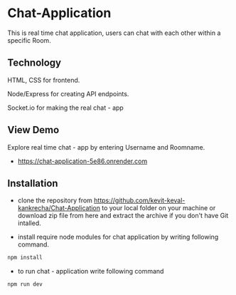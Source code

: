 
# Chat-Application

This is real time chat application, users can chat with each other within a specific Room.


## Technology

HTML, CSS for frontend.

Node/Express for creating API endpoints.

Socket.io for making the real chat - app


## View Demo

Explore real time chat - app by entering Username and Roomname.

- https://chat-application-5e86.onrender.com
## Installation

* clone the repository from https://github.com/kevit-keval-kankrecha/Chat-Application to your local folder on your machine or download zip file from here and extract the archive if you don't have Git intalled.

* install require node modules for chat application by writing following command.

``` javascript
npm install
```

* to run chat - application write following command

```javascript
npm run dev
```
